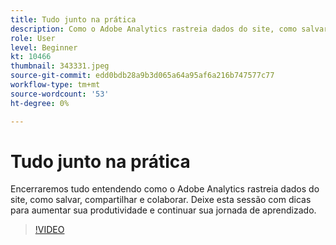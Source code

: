 ```yaml
---
title: Tudo junto na prática
description: Como o Adobe Analytics rastreia dados do site, como salvar, compartilhar e colaborar
role: User
level: Beginner
kt: 10466
thumbnail: 343331.jpeg
source-git-commit: edd0bdb28a9b3d065a64a95af6a216b747577c77
workflow-type: tm+mt
source-wordcount: '53'
ht-degree: 0%

---
```


# Tudo junto na prática

Encerraremos tudo entendendo como o Adobe Analytics rastreia dados do site, como salvar, compartilhar e colaborar. Deixe esta sessão com dicas para aumentar sua produtividade e continuar sua jornada de aprendizado.

>[!VIDEO](https://video.tv.adobe.com/v/343331/?quality=12&learn=on)
